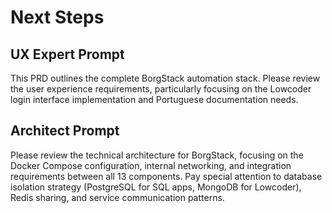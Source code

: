 # Next Steps

## UX Expert Prompt
This PRD outlines the complete BorgStack automation stack. Please review the user experience requirements, particularly focusing on the Lowcoder login interface implementation and Portuguese documentation needs.

## Architect Prompt
Please review the technical architecture for BorgStack, focusing on the Docker Compose configuration, internal networking, and integration requirements between all 13 components. Pay special attention to database isolation strategy (PostgreSQL for SQL apps, MongoDB for Lowcoder), Redis sharing, and service communication patterns.